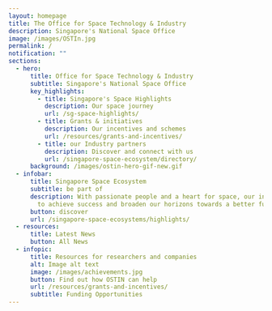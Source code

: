 ```yaml
---
layout: homepage
title: The Office for Space Technology & Industry
description: Singapore's National Space Office
image: /images/OSTIn.jpg
permalink: /
notification: ""
sections:
  - hero:
      title: Office for Space Technology & Industry
      subtitle: Singapore's National Space Office
      key_highlights:
        - title: Singapore's Space Highlights
          description: Our space journey
          url: /sg-space-highlights/
        - title: Grants & initiatives
          description: Our incentives and schemes
          url: /resources/grants-and-incentives/
        - title: our Industry partners
          description: Discover and connect with us
          url: /singapore-space-ecosystem/directory/
      background: /images/ostin-hero-gif-new.gif
  - infobar:
      title: Singapore Space Ecosystem
      subtitle: be part of
      description: With passionate people and a heart for space, our industry strives
        to achieve success and broaden our horizons towards a better future.
      button: discover
      url: /singapore-space-ecosystems/highlights/
  - resources:
      title: Latest News
      button: All News
  - infopic:
      title: Resources for researchers and companies
      alt: Image alt text
      image: /images/achievements.jpg
      button: Find out how OSTIN can help
      url: /resources/grants-and-incentives/
      subtitle: Funding Opportunities
---
```


